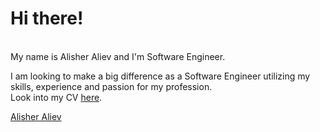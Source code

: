 
<h1>Hi there!</h1><br/>
<span>My name is <span class="highlight">Alisher Aliev</span> and I'm <span class="highlight">Software Engineer</span>.</span><br/>

<span>I am looking to make a big difference as a Software Engineer utilizing my skills, experience and passion for my profession.</span>
<br/>
<span>Look into my CV <a href="https://drive.google.com/open?id=1aE8cYfmHgRj7MxZdMFdmwob8cWtp3JPm"><span class="highlight-red">here</span></a>.</span>

<div class="LI-profile-badge"  data-version="v1" data-size="medium" data-locale="en_US" data-type="vertical" data-theme="dark" data-vanity="alisher-aliev"><a class="LI-simple-link" href='https://il.linkedin.com/in/alisher-aliev?trk=profile-badge'>Alisher Aliev</a></div>
		
